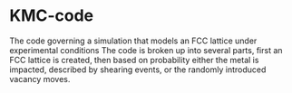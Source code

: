 # KMC-code
The code governing a simulation that models an FCC lattice under experimental conditions 
The code is broken up into several parts, first an FCC lattice is created, then based on 
probability either the metal is impacted, described by shearing events, or the randomly introduced vacancy moves. 
